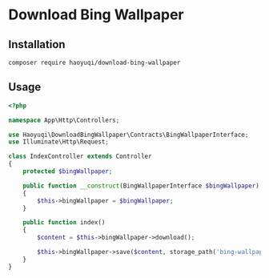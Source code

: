 # Download Bing Wallpaper

## Installation

`composer require haoyuqi/download-bing-wallpaper`

## Usage

```php
<?php

namespace App\Http\Controllers;

use Haoyuqi\DownloadBingWallpaper\Contracts\BingWallpaperInterface;
use Illuminate\Http\Request;

class IndexController extends Controller
{
    protected $bingWallpaper;

    public function __construct(BingWallpaperInterface $bingWallpaper)
    {
        $this->bingWallpaper = $bingWallpaper;
    }

    public function index()
    {
        $content = $this->bingWallpaper->download();

        $this->bingWallpaper->save($content, storage_path('bing-wallpaper'), 'bing-wallpaper.png');
    }
}

```